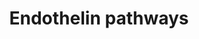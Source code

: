 ---
annotations:
- id: DOID:10763
  parent: null
  type: Disease Ontology
  value: hypertension
- id: DOID:10913
  parent: null
  type: Disease Ontology
  value: benign essential hypertension
- id: CL:0000192
  parent: native cell
  type: Cell Type Ontology
  value: smooth muscle cell
- id: CL:0000071
  parent: native cell
  type: Cell Type Ontology
  value: blood vessel endothelial cell
- id: PW:0000314
  parent: regulatory pathway
  type: Pathway Ontology
  value: calcium/calmodulin dependent signaling pathway
- id: PW:0000228
  parent: signaling pathway
  type: Pathway Ontology
  value: G protein mediated signaling pathway via Galphai family
- id: PW:0000227
  parent: signaling pathway
  type: Pathway Ontology
  value: G protein mediated signaling pathway via Galphas family
- id: PW:0000006
  parent: signaling pathway
  type: Pathway Ontology
  value: Ras superfamily mediated signaling pathway
- id: PW:0000229
  parent: signaling pathway
  type: Pathway Ontology
  value: G protein mediated signaling pathway via Galphaq family
- id: PW:0000506
  parent: signaling pathway
  type: Pathway Ontology
  value: endothelin signaling pathway
authors:
- Mkutmon
- MaintBot
- Eweitz
description: Endothelin-1 is a bicyclic 21 amino acid peptide, produced primarily
  in the endothelium. It is a potent stimulus of long-lasting and persistent vasoconstriction.
  It also has a role as a stimulus of inflammation, oxidative stress and cellular
  proliferation.
last-edited: 2021-05-21
organisms:
- Bos taurus
redirect_from:
- /index.php/Pathway:WP3246
- /instance/WP3246
revision: null
schema-jsonld:
- '@context': https://schema.org/
  '@id': https://wikipathways.github.io/pathways/WP3246.html
  '@type': Dataset
  creator:
    '@type': Organization
    name: WikiPathways
  description: Endothelin-1 is a bicyclic 21 amino acid peptide, produced primarily
    in the endothelium. It is a potent stimulus of long-lasting and persistent vasoconstriction.
    It also has a role as a stimulus of inflammation, oxidative stress and cellular
    proliferation.
  keywords:
  - ADCY10
  - ADRA1A
  - ADRB1
  - ATP
  - ATP2A2
  - Arachidonic acid
  - Big ET1
  - CAD
  - CALCRL
  - CNN1
  - COII
  - CT
  - Ca2+
  - Ca2+ channel
  - CaM
  - Citrulline
  - DAG
  - ECE1
  - EDHF
  - EDN1
  - EDNRA
  - EDNRB
  - Furin-like protease
  - GNA15
  - GNAI1
  - GNAS
  - GNB5
  - GNG13
  - GTP
  - IP3
  - IP3R
  - K+
  - K+ channel
  - L-Arginine
  - MAP2K1
  - MAPK1
  - MYL1
  - MYLK
  - 'NO'
  - NOS3
  - NPY
  - NPY1R
  - PGI2
  - PIP2
  - PLCB1
  - PMCA
  - PRKCA
  - PTGIR
  - Pre-pro ET1
  - RAF1
  - RAMP1
  - RIIAD1
  - cAMP
  - cGMP
  - sGC
  license: CC0
  name: Endothelin pathways
seo: CreativeWork
title: Endothelin pathways
wpid: WP3246
---